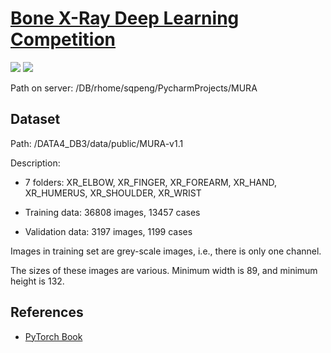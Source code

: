 # [Bone X-Ray Deep Learning Competition](https://stanfordmlgroup.github.io/competitions/mura/)

[![](https://img.shields.io/badge/language-python-blue.svg)](https://www.python.org/)
[![](https://img.shields.io/badge/framework-pytorch-blue.svg)](https://pytorch.org/)

Path on server: /DB/rhome/sqpeng/PycharmProjects/MURA

## Dataset

Path: /DATA4_DB3/data/public/MURA-v1.1

Description:

* 7 folders: XR_ELBOW, XR_FINGER, XR_FOREARM, XR_HAND, XR_HUMERUS, XR_SHOULDER, XR_WRIST

* Training data: 36808 images, 13457 cases

* Validation data: 3197 images, 1199 cases

Images in training set are grey-scale images, i.e., there is only one channel.

The sizes of these images are various. Minimum width is 89, and minimum height is 132.


## References

* [PyTorch Book](https://github.com/chenyuntc/pytorch-book)
